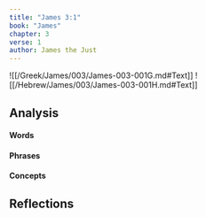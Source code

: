```yaml
---
title: "James 3:1"
book: "James"
chapter: 3
verse: 1
author: James the Just
---
```

![[/Greek/James/003/James-003-001G.md#Text]]
![[/Hebrew/James/003/James-003-001H.md#Text]]

## Analysis

#### Words

#### Phrases

#### Concepts

## Reflections

